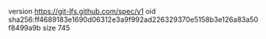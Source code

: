 version https://git-lfs.github.com/spec/v1
oid sha256:ff4689183e1690d06312e3a9f992ad226329370e5158b3e126a83a50f8499a9b
size 745
